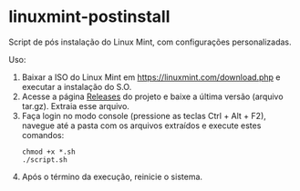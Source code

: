 # linuxmint-postinstall
Script de pós instalação do Linux Mint, com configurações personalizadas.

Uso:
1. Baixar a ISO do Linux Mint em https://linuxmint.com/download.php e executar a instalação do S.O.
2. Acesse a página [Releases](https://github.com/thiagoneo/linuxmint-postinstall/releases) do projeto e baixe a última versão (arquivo tar.gz). Extraia esse arquivo.
3. Faça login no modo console (pressione as teclas Ctrl + Alt + F2), navegue até a pasta com os arquivos extraídos e execute estes comandos:
   ```
   chmod +x *.sh
   ./script.sh
   ```
4. Após o término da execução, reinicie o sistema.
